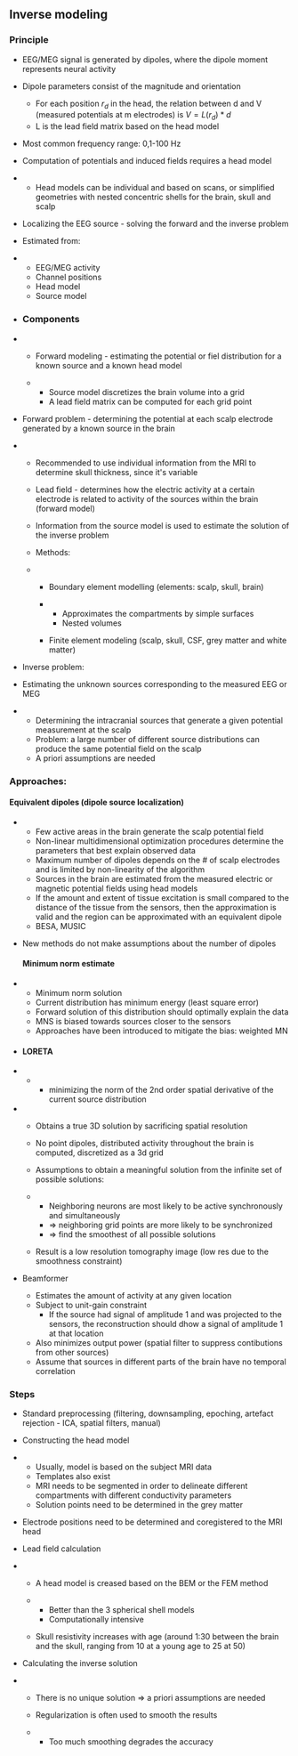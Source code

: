 ## Inverse modeling

### Principle

- EEG/MEG signal is generated by dipoles, where the dipole moment represents neural activity
- Dipole parameters consist of the magnitude and orientation
  - For each position $r_d$ in the head, the relation between d and V (measured potentials at m electrodes) is $V = L(r_d) * d$
  - L is the lead field matrix based on the head model

- Most common frequency range: 0,1-100 Hz

- Computation of potentials and induced fields requires a head model

- - Head models can be individual and based on scans, or simplified geometries with nested concentric shells for the brain, skull and scalp

- Localizing the EEG source - solving the forward and the inverse problem

- Estimated from: 

- - EEG/MEG activity
  - Channel positions
  - Head model
  - Source model

- ### Components 

- - Forward modeling - estimating the potential or fiel distribution for a known source and a known head model

  - - Source model discretizes the brain volume into a grid
    - A lead field matrix can be computed for each grid point 

- Forward problem - determining the potential at each scalp electrode generated by a known source in the brain 

- - Recommended to use individual information from the MRI to determine skull thickness, since it's variable

  - Lead field - determines how the electric activity at a certain electrode is related to activity of the sources within the brain (forward model)

  - Information from the source model is used to estimate the solution of the inverse problem

  - Methods:

  - - Boundary element modelling (elements: scalp, skull, brain)

    - - Approximates the compartments by simple surfaces
      - Nested volumes

    - Finite element modeling (scalp, skull, CSF, grey matter and white matter)

- Inverse problem:

- Estimating the unknown sources corresponding to the measured EEG or MEG

- - Determining the intracranial sources that generate a given potential measurement at the scalp
  - Problem: a large number of different source distributions can produce the same potential field on the scalp
  - A priori assumptions are needed

### Approaches:

#### Equivalent dipoles (dipole source localization)

- - Few active areas in the brain generate the scalp potential field
  - Non-linear multidimensional optimization procedures determine the parameters that best explain observed data
  - Maximum number of dipoles depends on the # of scalp electrodes and is limited by non-linearity of the algorithm
  - Sources in the brain are estimated from the measured electric or magnetic potential fields using head models
  - If the amount and extent of tissue excitation is small compared to the distance of the tissue from the sensors, then the approximation is valid and the region can be approximated with an equivalent dipole
  - BESA, MUSIC

- New methods do not make assumptions about the number of dipoles 

  #### Minimum norm estimate

- - Minimum norm solution
  - Current distribution has minimum energy (least square error)
  - Forward solution of this distribution should optimally explain the data
  - MNS is biased towards sources closer to the sensors
  - Approaches have been introduced to mitigate the bias: weighted MN

- #### LORETA

- - - minimizing the norm of the 2nd order spatial derivative of the current source distribution

- - Obtains a true 3D solution by sacrificing spatial resolution

  - No point dipoles, distributed activity throughout the brain is computed, discretized as a 3d grid

  - Assumptions to obtain a meaningful solution from the infinite set of possible solutions:

  - - Neighboring neurons are most likely to be active synchronously and simultaneously
    - => neighboring grid points are more likely to be synchronized
    - => find the smoothest of all possible solutions

  - Result is a low resolution tomography image (low res due to the smoothness constraint)

- Beamformer

  - Estimates the amount of activity at any given location 
  - Subject to unit-gain constraint
    - If the source had signal of amplitude 1 and was projected to the sensors, the reconstruction should dhow a signal of amplitude 1 at that location
  - Also minimizes output power (spatial filter to suppress contibutions from other sources)
  - Assume that sources in different parts of the brain have no temporal correlation

### Steps 

- Standard preprocessing (filtering, downsampling, epoching, artefact rejection - ICA, spatial filters, manual)

- Constructing the head model

- - Usually, model is based on the subject MRI data
  - Templates also exist
  - MRI needs to be segmented in order to delineate different compartments with different conductivity parameters
  - Solution points need to be determined in the grey matter

- Electrode positions need to be determined and coregistered to the MRI head

- Lead field calculation

- - A head model is creased based on the BEM or the FEM method

  - - Better than the 3 spherical shell models
    - Computationally intensive

  - Skull resistivity increases with age (around 1:30 between the brain and the skull, ranging from 10 at a young age to 25 at 50)

- Calculating the inverse solution

- - There is no unique solution => a priori assumptions are needed

  - Regularization is often used to smooth the results

  - - Too much smoothing degrades the accuracy


